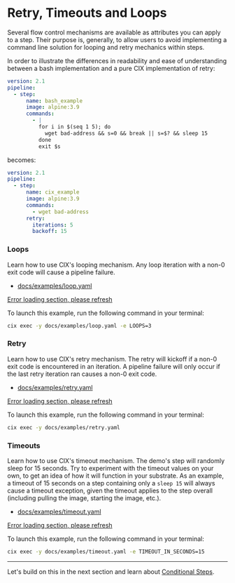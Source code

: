 # Retry, Timeouts and Loops

Several flow control mechanisms are available as attributes you can apply to a step. Their purpose is, generally, to allow users to avoid implementing a command line solution for looping and retry mechanics within steps.

In order to illustrate the differences in readability and ease of understanding between a bash implementation and a pure CIX implementation of retry:

```yaml
version: 2.1
pipeline:
  - step:
      name: bash_example
      image: alpine:3.9
      commands:
        - |
          for i in $(seq 1 5); do
            wget bad-address && s=0 && break || s=$? && sleep 15
          done
          exit $s
```

becomes:

```yaml
version: 2.1
pipeline:
  - step:
      name: cix_example
      image: alpine:3.9
      commands:
        - wget bad-address
      retry:
        iterations: 5
        backoff: 15
```

### Loops
Learn how to use CIX's looping mechanism. Any loop iteration with a non-0 exit code will cause a pipeline failure.

* [docs/examples/loop.yaml](https://github.com/salesforce/cix/blob/master/docs/examples/loop.yaml) 

[Error loading section, please refresh](../examples/loop.yaml ':include :type=code')

To launch this example, run the following command in your terminal:

```bash
cix exec -y docs/examples/loop.yaml -e LOOPS=3
```

### Retry
Learn how to use CIX's retry mechanism. The retry will kickoff if a non-0 exit code is encountered in an iteration.
A pipeline failure will only occur if the last retry iteration ran causes a non-0 exit code.

* [docs/examples/retry.yaml](https://github.com/salesforce/cix/blob/master/docs/examples/retry.yaml) 

[Error loading section, please refresh](../examples/retry.yaml ':include :type=code')

To launch this example, run the following command in your terminal:

```bash
cix exec -y docs/examples/retry.yaml
```

### Timeouts
Learn how to use CIX's timeout mechanism. The demo's step will randomly sleep for 15 seconds. Try to experiment with the
timeout values on your own, to get an idea of how it will function in your substrate. As an example, a timeout of 15 seconds on a step containing only a `sleep 15` will always cause a timeout exception,
given the timeout applies to the step overall (including pulling the image, starting the image, etc.).

* [docs/examples/timeout.yaml](https://github.com/salesforce/cix/blob/master/docs/examples/timeout.yaml) 

[Error loading section, please refresh](../examples/timeout.yaml ':include :type=code')

To launch this example, run the following command in your terminal:

```bash
cix exec -y docs/examples/timeout.yaml -e TIMEOUT_IN_SECONDS=15
```

---

Let's build on this in the next section and learn about [Conditional Steps](/tutorials/conditionals.md).
